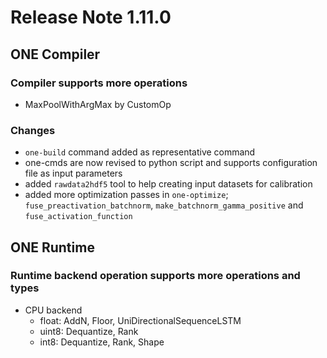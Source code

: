 # Release Note 1.11.0

## ONE Compiler

### Compiler supports more operations
- MaxPoolWithArgMax by CustomOp

### Changes 
- `one-build` command added as representative command
- one-cmds are now revised to python script and supports configuration file as input parameters
- added `rawdata2hdf5` tool to help creating input datasets for calibration
- added more optimization passes in `one-optimize`; `fuse_preactivation_batchnorm`, `make_batchnorm_gamma_positive` and `fuse_activation_function`

## ONE Runtime

### Runtime backend operation supports more operations and types

- CPU backend
  - float: AddN, Floor, UniDirectionalSequenceLSTM
  - uint8: Dequantize, Rank
  - int8: Dequantize, Rank, Shape
